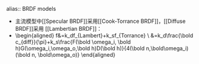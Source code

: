 alias:: BRDF models

- 主流模型中[[Specular BRDF]]采用[[Cook-Torrance BRDF]]，[[Diffuse BRDF]]采用 [[Lambertian BRDF]]：
- \begin{aligned}
  f&=k_df_{Lambert}+k_sf_{Torrance} \\
  &=k_d\frac{\bold c_{diff}}{\pi}+k_s\frac{F(\bold \omega_i, \bold h)G(\omega_i,\omega_o,\bold h)D(\bold h)}{4(\bold n,\bold\omega_i)(\bold n, \bold\omega_o)}
  \end{aligned}